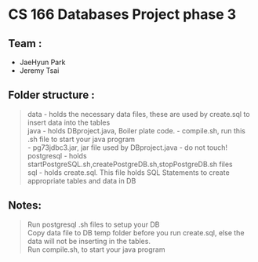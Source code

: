 	
# CS 166 Databases Project phase 3

## Team :
* JaeHyun Park
* Jeremy Tsai

## Folder structure :
> data - holds the necessary data files, these are used by create.sql to insert data into the tables   
> java - holds DBproject.java, Boiler plate code. 
       - compile.sh, run this .sh file to start your java program  
       - pg73jdbc3.jar, jar file used by DBproject.java - do not touch!   
> postgresql - holds startPostgreSQL.sh,createPostgreDB.sh,stopPostgreDB.sh files   
> sql - holds create.sql. This file holds SQL Statements to create appropriate tables and data in DB  


## Notes:
> Run postgresql .sh files to setup your DB  
> Copy data file to DB temp folder before you run create.sql, else the data will not be inserting in the tables.  
> Run compile.sh, to start your java program  


 
